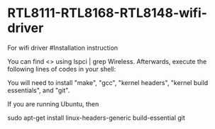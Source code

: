 # RTL8111-RTL8168-RTL8148-wifi-driver
For wifi driver
#Installation instruction

You can find <> using lspci | grep Wireless. Afterwards, execute the following lines of codes in your shell:

You will need to install "make", "gcc", "kernel headers", "kernel build essentials", and "git".

If you are running Ubuntu, then

 sudo apt-get install linux-headers-generic build-essential git
